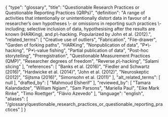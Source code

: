 {
    "type": "glossary",
    "title": "Questionable Research Practices or Questionable Reporting Practices (QRPs)",
    "definition": "A range of activities that intentionally or unintentionally distort data in favour of a researcher’s own hypotheses \\- or omissions in reporting such practices \\- including; selective inclusion of data, hypothesising after the results are known (HARKing), and *p*\\-hacking. Popularized by John et al. (2012).",
    "related_terms": [
        "Creative use of outliers",
        "Fabrication",
        "File-drawer",
        "Garden of forking paths",
        "HARKing",
        "Nonpublication of data",
        "P*\\-hacking",
        "P*\\-value fishing",
        "Partial publication of data",
        "Post-hoc storytelling",
        "Preregistration",
        "Questionable Measurement Practices (QMP)",
        "Researcher degrees of freedom",
        "Reverse *p*\\-hacking",
        "Salami slicing"
    ],
    "references": [
        "Banks et al. (2016)",
        "Fiedler and Schwartz (2016)",
        "Hardwicke et al. (2014)",
        "John et al. (2012)",
        "Neuroskeptic (2012)",
        "Sijtsma (2016)",
        "Simonsohn et al. (2011)"
    ],
    "alt_related_terms": [
        null
    ],
    "drafted_by": [
        "Mahmoud Elsherif"
    ],
    "reviewed_by": [
        "Tamara Kalandadze",
        "William Ngiam",
        "Sam Parsons",
        "Mariella Paul",
        "Eike Mark Rinke",
        "Timo Roettger",
        "Flávio Azevedo"
    ],
    "language": "english",
    "aliases": [
        "/glossary/questionable_research_practices_or_questionable_reporting_practices"
    ]
}